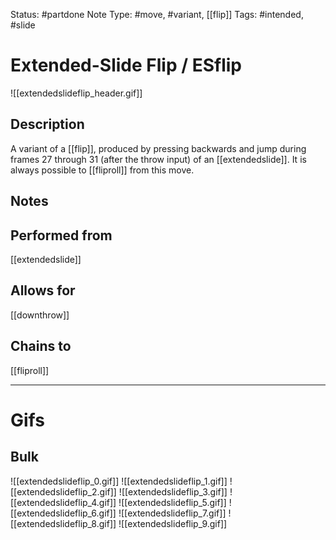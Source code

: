 Status: #partdone
Note Type: #move, #variant, [[flip]]
Tags: #intended, #slide 

# Extended-Slide Flip / ESflip
![[extendedslideflip_header.gif]]
## Description
A variant of a [[flip]], produced by pressing backwards and jump during frames 27 through 31 (after the throw input) of an [[extendedslide]]. It is always possible to [[fliproll]] from this move.

## Notes


## Performed from
[[extendedslide]]

## Allows for
[[downthrow]]

## Chains to
[[fliproll]]

___
# Gifs
## Bulk
![[extendedslideflip_0.gif]]
![[extendedslideflip_1.gif]]
![[extendedslideflip_2.gif]]
![[extendedslideflip_3.gif]]
![[extendedslideflip_4.gif]]
![[extendedslideflip_5.gif]]
![[extendedslideflip_6.gif]]
![[extendedslideflip_7.gif]]
![[extendedslideflip_8.gif]]
![[extendedslideflip_9.gif]]